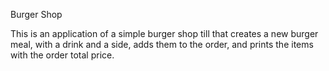 Burger Shop

This is an application of a simple burger shop till that creates a new burger meal, with a drink and a side, adds them to the order, and prints the items with the order total price.

